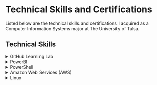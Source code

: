 <h1>Technical Skills and Certifications</h1>

Listed below are the technical skills and certifications I acquired as a Computer Information Systems major at The University of Tulsa.

<h2>Technical Skills</h2>
<details><summary>GitHub Learning Lab</summary>
<br>
I completed the following courses in the <a href="https://lab.github.com/courses">GitHub Learning Lab</a>. 
<br>
  
<h4>Courses:</h4>
<ul>
<li>Introduction to GitHub</li>
<li>Communicating using Markdown</li>
<li>Introduction to HTML</li>
<li>GitHub Pages</li>
<li>Managing merge conflicts</li>
<li>Community Starter Kit</li>
<li>Uploading your project to GitHub</li>
<li>Getting started with GitHub Apps</li>
<li>Migrating your repository to GitHub</li>
<li>Reviewing pull requests</li>
<li>Securing your workflows</li>
<li>Create a release based workflow</li>
</ul>
</details>


<details><summary>PowerBI</summary>
<br>
  <p>Information about PowerBI</p>
</details>


<details><summary>PowerShell</summary>
<br>
  <p>Information about PowerShell</p>
</details>


<details><summary>Amazon Web Services (AWS)</summary>
<br>
  <p>Information about AWS</p>
</details>


<details><summary>Linux</summary>
<br>
  I completed the LPI Linux Essentials course on <a href="https://linuxacademy.com/">Linux Academy</a>. 
<br>
  Throughout the course, I learned about the following topics: 
<br>
  
<h4>Topics:</h4>
<ul>
<details><summary>The Linux Community and a Career in Open Source</summary>
  <br>
  <li>Linux Evolution and Popular Operating Systems</li>
  <li>How to Access a Linux Installation</li>
  <li>Major Open Source Applications</li>
  <li>Understanding Open Source Software and Licensing</li>
  <li>ICT Skills and Working in Linux</li>
  <br>
</details>

<details><summary>Finding Your Way on a Linux System</summary>
  <br>
  <li>Command Line Basics</li>
  <li>Using the Command Line to Get Help</li>
  <li>Using Directories and Listing Files</li>
  <li>Creating, Moving and Deleting Files</li>
  <br>
</details>

<details><summary>The Power of the Command Line</summary>
  <br>
  <li>Archiving Files on the Command Line</li>
  <li>Searching and Extracting Data from Files</li>
  <li>Turning Commands into a Script</li>
  <li>Creating, Moving and Deleting Files</li>
  <br>
</details>

<details><summary>The Linux Operating System</summary>
  <br>
  <li>Choosing an Operating System</li>
  <li>Understanding Computer Hardware</li>
  <li>Where Data is Stored</li>
  <li>Your Computer on the Network</li>
  <br>
</details>

<details><summary>Security and File Permissions</summary>
  <br>
  <li>Basic Security and Identifying User Types</li>
  <li>Creating Users and Groups</li>
  <li>Managing File Permissions and Ownership</li>
  <li>Special Directories and Files</li>
  <br>
</details>
<br>
<br>

<h2>Certifications</h2>
<details><summary>COMPTIA Security +</summary>
<br>
  <p>Information about certification</p>
</details>


<details><summary>Cybersecurity Fundamentals</summary>
<br>
  <p>Information about certification</p>
</details>

 
